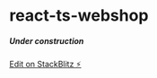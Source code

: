 # react-ts-webshop
##### Under construction
[Edit on StackBlitz ⚡️](https://stackblitz.com/edit/react-ts-webshop)